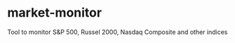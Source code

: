 market-monitor
==============

Tool to monitor S&amp;P 500, Russel 2000, Nasdaq Composite and other indices
